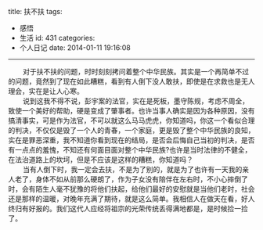 title: 扶不扶
tags:
  - 感悟
  - 生活
id: 431
categories:
  - 个人日记
date: 2014-01-11 19:16:08
---

<div style="font-size: 14px;"><span style="padding-left: 30px;">对于扶不扶的问题，时时刻刻拷问着整个中华民族。其实是一个再简单不过的问题，竟然到了现在如此糟糕，看到有人倒下没人敢扶，即使是在求救也是无人理会，实在是让人心寒。</span></div>
<div style="font-size: 14px;"><span style="padding-left: 30px;">说到这我不得不说，彭宇案的法官，实在是死板，墨守陈规，考虑不周全，致使一个美好的帮助，硬是变成了肇事者。也许当事人确实是因为各种原因，没有搞清事实，可是作为法官，不可以就这么马马虎虎，你知道吗，你这一个看似合理的判决，不仅仅是毁了一个人的青春，一个家庭，更是毁了整个中华民族的良知，实在是罪恶深重，我不知道你看到现在的结局，是否会后悔自己当初的判决，是否有一点点的羞愧，不知还有何面目面对整个中华民族?也许是当时法律的不健全，在法治道路上的坎坷，但是不应该是这样的糟糕，你知道吗？</span></div>
<div style="font-size: 14px;"><span style="padding-left: 30px;">当有人倒下时，我一定会去扶，不是为了别的，就是为了也许有一天我的亲人老了，身体不如从前那么硬朗了，作为子女没有陪伴在左右时，不小心摔倒了时，会有陌生人毫不犹豫的将他们扶起，给他们最好的安慰就是当他们老时，社会还是那样的温暖，对晚年充满了期待，就是这么简单。我相信人在做天在看，好人终归有好报的。我们这代人应经将祖宗的光荣传统丢得满地都是，是时候捡一捡了。</span></div>